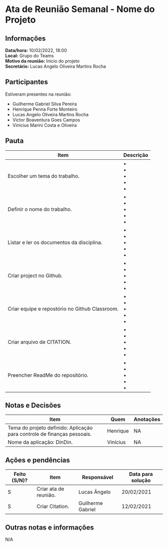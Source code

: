 # Ata de Reunião Semanal - Nome do Projeto

## Informações
**Data/hora:** 10/02/2022, 18:00  
**Local:** Grupo do Teams  
**Motivo da reunião:** Início do projeto   
**Secretário:** Lucas Angelo Oliveira Martins Rocha

## Participantes
Estiveram presentes na reunião:
- Guilherme Gabriel Silva Pereira
- Henrique Penna Forte Monteiro
- Lucas Angelo Oliveira Martins Rocha
- Victor Boaventura Goes Campos
- Vinícius Marini Costa e Oliveira

## Pauta

Item | Descrição
---- | ----
Escolher um tema do trabalho. | • <br>• <br>• <br>• <br>• 
Definir o nome do trabalho. | • <br>• <br>• <br>• <br>• 
Listar e ler os documentos da disciplina. | • <br>• <br>• <br>• <br>• 
Criar project no Github. | • <br>• <br>• <br>• <br>• 
Criar equipe e repostório no Github Classroom. | • <br>• <br>• <br>• <br>• 
Criar arquivo de CITATION. | • <br>• <br>• <br>• <br>• 
Preencher ReadMe do repositório. | • <br>• <br>• <br>• <br>• 

## Notas e Decisões
Item | Quem | Anotações |
---- | ---- | ---- |
Tema do projeto definido: Aplicação para controle de finanças pessoais. | Henrique | NA |
Nome da aplicação: DinDin. | Vinícius | NA |


## Ações e pendências
| Feito (S/N)? | Item | Responsável | Data para solução |
| ---- | ---- | ---- | ---- |
| S | Criar ata de reunião. | Lucas Ângelo | 20/02/2021 |
| S | Criar Citation. | Guilherme Gabriel | 12/02/2021 |

## Outras notas e informações
N/A

